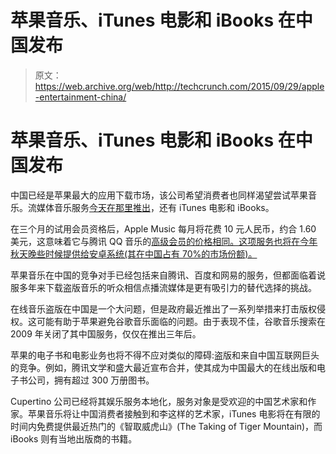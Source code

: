 # 苹果音乐、iTunes 电影和 iBooks 在中国发布 

> 原文：<https://web.archive.org/web/http://techcrunch.com/2015/09/29/apple-entertainment-china/>

# 苹果音乐、iTunes 电影和 iBooks 在中国发布

中国已经是苹果最大的应用下载市场，该公司希望消费者也同样渴望尝试苹果音乐。流媒体音乐服务[今天在那里推出](https://web.archive.org/web/20230123041325/http://www.apple.com/pr/library/2015/09/30Apple-Brings-Apple-Music-iTunes-Movies-iBooks-to-Customers-in-China-Starting-Today.html)，还有 iTunes 电影和 iBooks。

在三个月的试用会员资格后，Apple Music 每月将花费 10 元人民币，约合 1.60 美元，这意味着它与腾讯 QQ 音乐的[高级会员的价格相同。这项服务也将在今年秋天晚些时候提供给安卓系统(其在中国占有 70%的市场份额)。](https://web.archive.org/web/20230123041325/http://www.fool.com/investing/general/2015/06/14/apple-inc-vs-tencent-holdings-who-can-sell-more-mu.aspx?source=iedfolrf0000001)

苹果音乐在中国的竞争对手已经包括来自腾讯、百度和网易的服务，但都面临着说服多年来下载盗版音乐的听众相信点播流媒体是更有吸引力的替代选择的挑战。

在线音乐盗版在中国是一个大问题，但是政府最近推出了一系列举措来打击版权侵权。这可能有助于苹果避免谷歌音乐面临的问题。由于表现不佳，谷歌音乐搜索在 2009 年关闭了其中国服务，仅仅在推出三年后。

苹果的电子书和电影业务也将不得不应对类似的障碍:盗版和来自中国互联网巨头的竞争。例如，腾讯文学和盛大最近宣布合并，使其成为中国最大的在线出版和电子书公司，拥有超过 300 万册图书。

Cupertino 公司已经将其娱乐服务本地化，服务对象是受欢迎的中国艺术家和作家。苹果音乐将让中国消费者接触到和李这样的艺术家，iTunes 电影将在有限的时间内免费提供最近热门的《智取威虎山》(The Taking of Tiger Mountain)，而 iBooks 则有当地出版商的书籍。